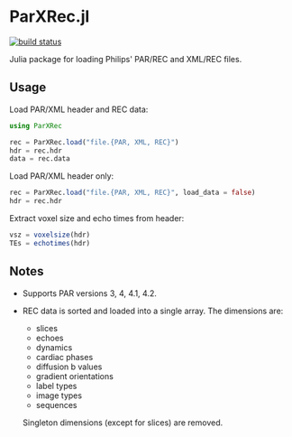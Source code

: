 # ParXRec.jl

[![build status](https://github.com/kamesy/ParXRec.jl/workflows/CI/badge.svg)](https://github.com/kamesy/ParXRec.jl/actions?query=workflow%3ACI)

Julia package for loading Philips' PAR/REC and XML/REC files.

## Usage

Load PAR/XML header and REC data:
```julia
using ParXRec

rec = ParXRec.load("file.{PAR, XML, REC}")
hdr = rec.hdr
data = rec.data
```

Load PAR/XML header only:
```julia
rec = ParXRec.load("file.{PAR, XML, REC}", load_data = false)
hdr = rec.hdr
```

Extract voxel size and echo times from header:
```julia
vsz = voxelsize(hdr)
TEs = echotimes(hdr)
```

## Notes
- Supports PAR versions 3, 4, 4.1, 4.2.
- REC data is sorted and loaded into a single array. The dimensions are:
    - slices
    - echoes
    - dynamics
    - cardiac phases
    - diffusion b values
    - gradient orientations
    - label types
    - image types
    - sequences

    Singleton dimensions (except for slices) are removed.